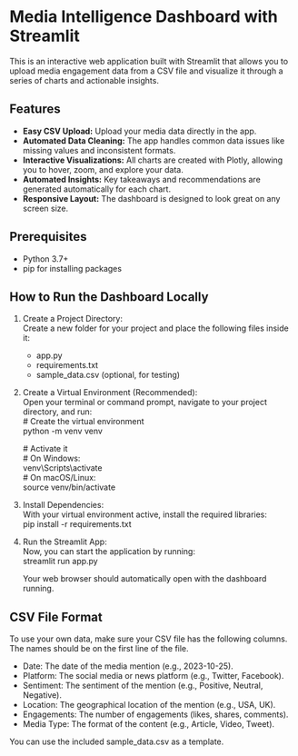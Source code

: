 # **Media Intelligence Dashboard with Streamlit**

This is an interactive web application built with Streamlit that allows you to upload media engagement data from a CSV file and visualize it through a series of charts and actionable insights.

## **Features**

* **Easy CSV Upload:** Upload your media data directly in the app.  
* **Automated Data Cleaning:** The app handles common data issues like missing values and inconsistent formats.  
* **Interactive Visualizations:** All charts are created with Plotly, allowing you to hover, zoom, and explore your data.  
* **Automated Insights:** Key takeaways and recommendations are generated automatically for each chart.  
* **Responsive Layout:** The dashboard is designed to look great on any screen size.

## **Prerequisites**

* Python 3.7+  
* pip for installing packages

## **How to Run the Dashboard Locally**

1. Create a Project Directory:  
   Create a new folder for your project and place the following files inside it:  
   * app.py  
   * requirements.txt  
   * sample\_data.csv (optional, for testing)  
2. Create a Virtual Environment (Recommended):  
   Open your terminal or command prompt, navigate to your project directory, and run:  
   \# Create the virtual environment  
   python \-m venv venv

   \# Activate it  
   \# On Windows:  
   venv\\Scripts\\activate  
   \# On macOS/Linux:  
   source venv/bin/activate

3. Install Dependencies:  
   With your virtual environment active, install the required libraries:  
   pip install \-r requirements.txt

4. Run the Streamlit App:  
   Now, you can start the application by running:  
   streamlit run app.py

   Your web browser should automatically open with the dashboard running.

## **CSV File Format**

To use your own data, make sure your CSV file has the following columns. The names should be on the first line of the file.

* Date: The date of the media mention (e.g., 2023-10-25).  
* Platform: The social media or news platform (e.g., Twitter, Facebook).  
* Sentiment: The sentiment of the mention (e.g., Positive, Neutral, Negative).  
* Location: The geographical location of the mention (e.g., USA, UK).  
* Engagements: The number of engagements (likes, shares, comments).  
* Media Type: The format of the content (e.g., Article, Video, Tweet).

You can use the included sample\_data.csv as a template.